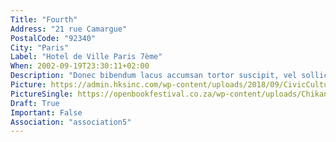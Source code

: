 ```yaml
---
Title: "Fourth"
Address: "21 rue Camargue"
PostalCode: "92340"
City: "Paris"
Label: "Hotel de Ville Paris 7ème"
When: 2002-09-19T23:30:11+02:00
Description: "Donec bibendum lacus accumsan tortor suscipit, vel sollicitudin velit eleifend. Etiam convallis tempus tempor."
Picture: https://admin.hksinc.com/wp-content/uploads/2018/09/CivicCultural_01.jpg
PictureSingle: https://openbookfestival.co.za/wp-content/uploads/Chikane-Breaking-a-Rainbow-300x500.jpg
Draft: True
Important: False
Association: "association5"
---
```

